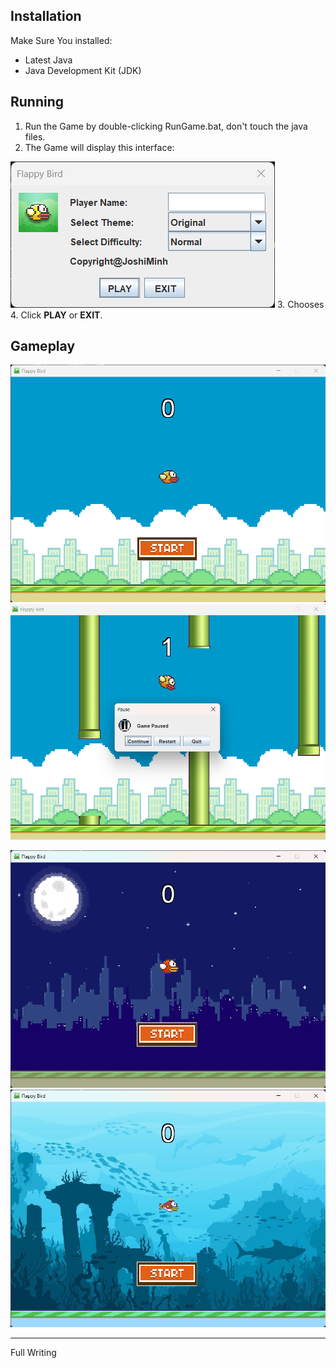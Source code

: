 ## Installation
Make Sure You installed:
* Latest Java
* Java Development Kit (JDK)

## Running
1. Run the Game by double-clicking RunGame.bat, don't touch the java files.
2. The Game will display this interface:

![FlappyBird Interface](/Demo/Interface.png)
3. Chooses
4. Click **PLAY** or **EXIT**.

## Gameplay
![FlappyBird](/Demo/Game.png)
![Pause game](/Demo/ESC.png)

![Custom Theme 1: Red Night](/Demo/Theme1.png)
![Custom Theme 2: Underwater](/Demo/Theme2.png)


----------------------------
Full Writing